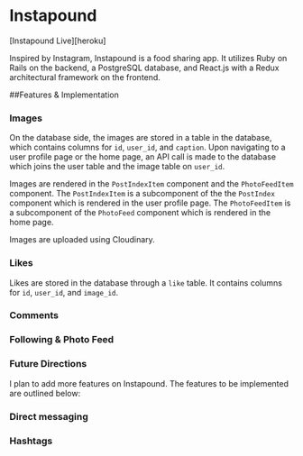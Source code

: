 # Instapound

[Instapound Live][heroku]

Inspired by Instagram, Instapound is a food sharing app.  It utilizes Ruby on Rails on the backend, a PostgreSQL database, and React.js with a Redux architectural framework on the frontend.

##Features & Implementation

### Images

On the database side, the images are stored in a table in the database, which contains columns for `id`, `user_id`, and `caption`. Upon navigating to a user profile page or the home page, an API call is made to the database which joins the user table and the image table on `user_id`.

Images are rendered in the `PostIndexItem` component and the `PhotoFeedItem` component.  The `PostIndexItem` is a subcomponent of the the `PostIndex` component which is rendered in the user profile page.  The `PhotoFeedItem` is a subcomponent of the `PhotoFeed` component which is rendered in the home page.

Images are uploaded using Cloudinary.

### Likes
Likes are stored in the database through a `like` table.  It contains columns for `id`, `user_id`, and `image_id`.

### Comments


### Following & Photo Feed


### Future Directions

I plan to add more features on Instapound.  The features to be implemented are outlined below:

### Direct messaging



### Hashtags
